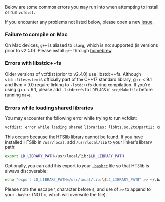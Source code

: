 Below are some common errors you may run into when attempting to install or run `vcfdist`. 

If you encounter any problems not listed below, please open a new [issue](https://github.com/TimD1/vcfdist/issues).

### Failure to compile on Mac
On Mac devices, `g++` is aliased to `clang`, which is not supported (in versions prior to v2.4.0). Please install `g++` through [homebrew](https://brew.sh/).

### Errors with libstdc++fs
Older versions of vcfdist (prior to v2.4.0) use libstdc++fs. Although `std::filesystem` is officially part of the C++17 standard library, g++ < 9.1 and llvm < 9.0 require linking to `-lstdc++fs` during compilation. If you're using g++ < 9.1, please add `-lstdc++fs` to `LDFLAGS` in `src/Makefile` before running `make`.

### Errors while loading shared libraries
You may encounter the following error while trying to run vcfdist:
```bash
vcfdist: error while loading shared libraries: libhts.so.2to3part12: cannot open shared object file: No such file or directory
```
This occurs because the HTSlib library cannot be found. If you have installed HTSlib in `/usr/local`, add `/usr/local/lib` to your linker's library path:
```bash
export LD_LIBRARY_PATH=/usr/local/lib:$LD_LIBRARY_PATH
```
Optionally, you can add this export to your [`.bashrc`](https://www.digitalocean.com/community/tutorials/bashrc-file-in-linux) file so that HTSlib is always discoverable:
```bash
echo "export LD_LIBRARY_PATH=/usr/local/lib:\$LD_LIBRARY_PATH" >> ~/.bashrc
```
Please note the escape `\` character before `$`, and use of `>>` to append to your `.bashrc` (NOT `>`, which will overwrite the file).